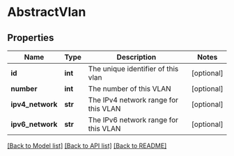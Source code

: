 # AbstractVlan

## Properties
Name | Type | Description | Notes
------------ | ------------- | ------------- | -------------
**id** | **int** | The unique identifier of this vlan | [optional] 
**number** | **int** | The number of this VLAN | [optional] 
**ipv4_network** | **str** | The IPv4 network range for this VLAN | [optional] 
**ipv6_network** | **str** | The IPv6 network range for this VLAN | [optional] 

[[Back to Model list]](../README.md#documentation-for-models) [[Back to API list]](../README.md#documentation-for-api-endpoints) [[Back to README]](../README.md)

